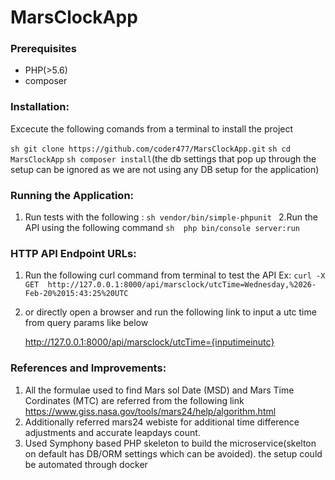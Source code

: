 # MarsClockApp

### Prerequisites
* PHP(>5.6)
* composer

### Installation:

Excecute the following comands from a terminal to install the project

```sh git clone https://github.com/coder477/MarsClockApp.git```
```sh cd MarsClockApp```
``` sh composer install ```(the db settings that pop up through the setup can be ignored as we are not using any DB setup for the application)

### Running the Application:
1. Run tests with the following :
```sh vendor/bin/simple-phpunit ```
2.Run the API using the following command
``` sh  php bin/console server:run ```


### HTTP API Endpoint URLs:

1. Run the following curl command from terminal to test the API 
Ex:
`
curl -X GET  http://127.0.0.1:8000/api/marsclock/utcTime=Wednesday,%2026-Feb-20%2015:43:25%20UTC
`
2. or directly open a browser and run the following link to input a utc time from query params like below

   http://127.0.0.1:8000/api/marsclock/utcTime={inputimeinutc}


### References and Improvements:
1. All the formulae used to find Mars sol Date (MSD) and Mars Time Cordinates (MTC) are referred from the following link
https://www.giss.nasa.gov/tools/mars24/help/algorithm.html
2. Additionally referred mars24 webiste for additional time difference adjustments and accurate leapdays count.
3. Used Symphony based PHP skeleton to build the microservice(skelton on default has DB/ORM settings which can be avoided). the setup could be automated through docker

